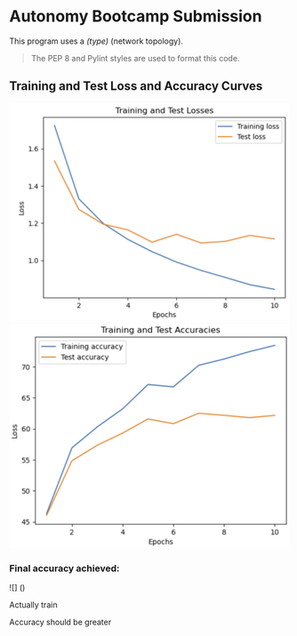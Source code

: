 # Autonomy Bootcamp Submission

This program uses a _(type)_ (network topology). 

> The PEP 8 and Pylint styles are used to format this code.

## Training and Test Loss and Accuracy Curves

![loss_curves](loss_curves.PNG)
![accuracy_curves](accuracy_curves.PNG)

### Final accuracy achieved:
![] ()

Actually train

Accuracy should be greater

